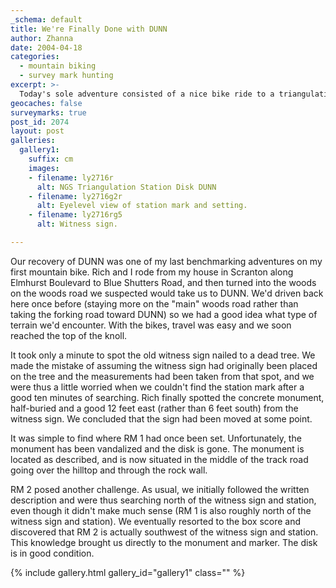 ```yaml
---
_schema: default
title: We're Finally Done with DUNN
author: Zhanna
date: 2004-04-18
categories:
  - mountain biking
  - survey mark hunting
excerpt: >- 
  Today's sole adventure consisted of a nice bike ride to a triangulation station recovery! It was a real treat on a pleasant spring day.  We found a few changes in the area to report, as well as an error on the datasheet.
geocaches: false
surveymarks: true
post_id: 2074
layout: post
galleries:
  gallery1:
    suffix: cm
    images:
    - filename: ly2716r
      alt: NGS Triangulation Station Disk DUNN
    - filename: ly2716g2r
      alt: Eyelevel view of station mark and setting.
    - filename: ly2716rg5
      alt: Witness sign.       

---
```


Our recovery of DUNN was one of my last benchmarking adventures on my first mountain bike. Rich and I rode from my house in Scranton along Elmhurst Boulevard to Blue Shutters Road, and then turned into the woods on the woods road we suspected would take us to DUNN. We'd driven back here once before (staying more on the "main" woods road rather than taking the forking road toward DUNN) so we had a good idea what type of terrain we'd encounter. With the bikes, travel was easy and we soon reached the top of the knoll. 

It took only a minute to spot the old witness sign nailed to a dead tree. We made the mistake of assuming the witness sign had originally been placed on the tree and the measurements had been taken from that spot, and we were thus a little worried when we couldn't find the station mark after a good ten minutes of searching. Rich finally spotted the concrete monument, half-buried and a good 12 feet east (rather than 6 feet south) from the witness sign. We concluded that the sign had been moved at some point.

It was simple to find where RM 1 had once been set. Unfortunately, the monument has been vandalized and the disk is gone. The monument is located as described, and is now situated in the middle of the track road going over the hilltop and through the rock wall.

RM 2 posed another challenge. As usual, we initially followed the written description and were thus searching north of the witness sign and station, even though it didn't make much sense (RM 1 is also roughly north of the witness sign and station). We eventually resorted to the box score and discovered that RM 2 is actually southwest of the witness sign and station. This knowledge brought us directly to the monument and marker. The disk is in good condition.

{% include gallery.html gallery_id="gallery1" class="" %}